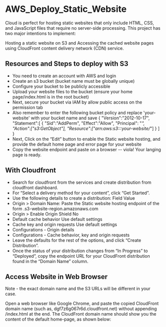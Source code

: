 # AWS_Deploy_Static_Website
Cloud is perfect for hosting static websites that only include HTML, CSS, and JavaScript files that require no server-side processing. 
This project has two major intentions to implement:

Hosting a static website on S3 and
Accessing the cached website pages using CloudFront content delivery network (CDN) service.

## Resources and Steps to deploy with S3
- You need to create an account with AWS and login
- Create an s3 bucket (bucket name must be globally unique)
- Configure your bucket to be publicly accessible 
- Upload your website files to the bucket (ensure your home page/index.html is in the root bucket)
- Next, secure your bucket via IAM by allow public access on the permission tab
- Also remember to enter the following bucket policy and replace 'your-website' with your bucket name and save
{
"Version":"2012-10-17",
"Statement":[
 {
   "Sid":"AddPerm",
   "Effect":"Allow",
   "Principal": "*",
   "Action":["s3:GetObject"],
   "Resource":["arn:aws:s3:::your-website/*"]
 }
]
}
- Next, Click on the “Edit” button to enable the Static website hosting, and provide the default home page and error page for your website
- Copy the website endpoint and paste on a browser -- viola! Your langing page is ready.

## With Cloudfront
- Search for cloudfront from the services and create distribution from cloudfront dashboard.
- For “Select a delivery method for your content”, click “Get Started”.
- Use the following details to create a distribution:
Field	Value
- Origin > Domain Name: Paste the Static website hosting endpoint of the form <bucket-name>.s3-website-region.amazonaws.com
- Origin > Enable Origin Shield	No
- Default cache behavior	Use default settings	
- Cache key and origin requests	Use default settings
- Configurations - Origin details
- Configurations - Cache behavior, key and origin requests
- Leave the defaults for the rest of the options, and click “Create Distribution”. 
- Once the status of your distribution changes from “In Progress” to “Deployed”, copy the endpoint URL for your CloudFront distribution found in the “Domain Name” column.

## Access Website in Web Browser
Note - the exact domain name and the S3 URLs will be different in your case.

Open a web browser like Google Chrome, and paste the copied CloudFront domain name (such as, dgf7z6g067r6d.cloudfront.net) without appending /index.html at the end. The CloudFront domain name should show you the content of the default home-page, as shown below:
